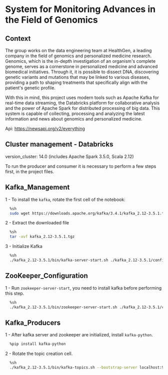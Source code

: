 # System for Monitoring Advances in the Field of Genomics

<summary><h2>Context</h3></summary>

The group works on the data engineering team at HealthGen, a leading company in the field of genomics and personalized medicine research. Genomics, which is the in-depth investigation of an organism's complete genome, serves as a cornerstone in personalized medicine and advanced biomedical initiatives. Through it, it is possible to dissect DNA, discovering genetic variants and mutations that may be linked to various diseases, providing a path to shaping treatments that specifically align with the patient's genetic profile.

With this in mind, this project uses modern tools such as Apache Kafka for real-time data streaming, the Databricks platform for collaborative analysis and the power of Apache Spark for distributed processing of big data. This system is capable of collecting, processing and analyzing the latest information and news about genomics and personalized medicine.

Api: https://newsapi.org/v2/everything

<summary><h2> Cluster management - Databricks</h2></summary>
version_cluster: 14.0 (includes Apache Spark 3.5.0, Scala 2.12)

To run the producer and consumer it is necessary to perform a few steps first, in the project files.


## Kafka_Management

1 - To install the `kafka`, rotate the first cell of the notebook:

```bash
  %sh 
  sudo wget https://downloads.apache.org/kafka/3.4.1/kafka_2.12-3.5.1.tgzv
```

2 - Extract the downloaded file

```bash
  %sh 
  tar -xvf kafka_2.12-3.5.1.tgz
```

3 - Initialize Kafka

```bash
  %sh 
  ./kafka_2.12-3.5.1/bin/kafka-server-start.sh ./kafka_2.12-3.5.1/config/server.properties
```


## ZooKeeper_Configuration

1 - Run `zookeeper-server-start`, you need to install kafka before performing this step.

```bash
  %sh 
  ./kafka_2.12-3.5.1/bin/zookeeper-server-start.sh ./kafka_2.12-3.5.1/config/zookeeper.properties
```


## Kafka_Producers

1 - After kafka server and zookeeper are initialized, install `kafka-python`.

```bash
  %pip install kafka-python
```

2 - Rotate the topic creation cell.

```bash
  %sh
  ./kafka_2.12-3.5.1/bin/kafka-topics.sh --bootstrap-server localhost:9092 --create --topic topic_news --partitions 1 --replication-factor 1
```

